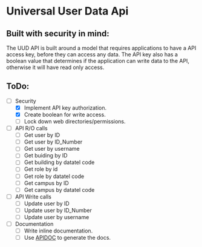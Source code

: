 # Universal User Data Api

## Built with security in mind:

The UUD API is built around a model that requires applications to have a API access key, before they can access any data.
The API key also has a boolean value that determines if the application can write data to the API, otherwise it will have read only access.

## ToDo:

- [ ] Security
  - [X] Implement API key authorization.
  - [X] Create boolean for write access.
  - [ ] Lock down web directories/permissions.
- [ ] API R/O calls
  - [ ] Get user by ID
  - [ ] Get user by ID_Number
  - [ ] Get user by username
  - [ ] Get buiding by ID
  - [ ] Get building by datatel code
  - [ ] Get role by id
  - [ ] Get role by datatel code
  - [ ] Get campus by ID
  - [ ] Get campus by datatel code
- [ ] API Write calls
  - [ ] Update user by ID
  - [ ] Update user by ID_Number
  - [ ] Update user by username
- [ ] Documentation
  - [ ] Write inline documentation.
  - [ ] Use [APIDOC](http://apidocjs.com/) to generate the docs.